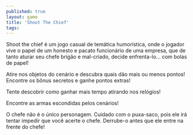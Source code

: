 ```yaml
---
published: true
layout: game
title: 'Shoot The Chief'
tags: 
---
```

Shoot the chief é um jogo casual de temática humorística, onde o jogador vive o papel de um honesto e pacato funcionário de uma empresa, que de tanto aturar seu chefe brigão e mal-criado, decide enfrenta-lo... com bolas de papel!




Atire nos objetos do cenário e descubra quais dão mais ou menos pontos!
Encontre os bônus secretos e ganhe pontos extras!</p>

Tente descobrir como ganhar mais tempo atirando nos relógios!</p>

Encontre as armas escondidas pelos cenários!

O chefe não é o único personagem. Cuidado com o puxa-saco, pois ele irá tentar impedir que você acerte o chefe. Derrube-o antes que ele entre na frente do chefe!</p>




